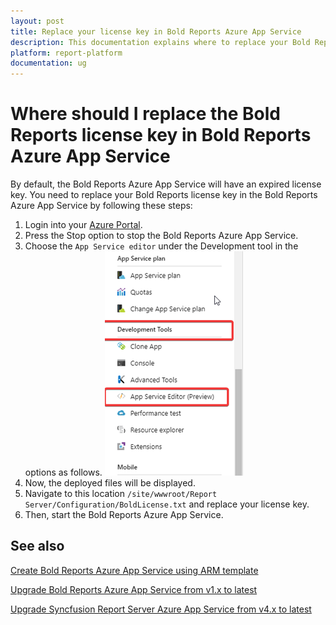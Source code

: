 ```yaml
---
layout: post
title: Replace your license key in Bold Reports Azure App Service
description: This documentation explains where to replace your Bold Reports license key in Bold Reports Azure App Service
platform: report-platform
documentation: ug
---
```


# Where should I replace the Bold Reports license key in Bold Reports Azure App Service

By default, the Bold Reports Azure App Service will have an expired license key. You need to replace your Bold Reports license key in the Bold Reports Azure App Service by following these steps:

1. Login into your [Azure Portal](https://portal.azure.com/).
2. Press the Stop option to stop the Bold Reports Azure App Service.
3. Choose the `App Service editor` under the Development tool in the options as follows.
   ![App Service Editor](/static/assets/on-premise/images/faq/app-service-editor.png)
4. Now, the deployed files will be displayed.
5. Navigate to this location `/site/wwwroot/Report Server/Configuration/BoldLicense.txt` and replace your license key.
6. Then, start the Bold Reports Azure App Service.

## See also

[Create Bold Reports Azure App Service using ARM template](./../../installation/azure-app-service/)

[Upgrade Bold Reports Azure App Service from v1.x to latest](./../../upgrade/azure/upgrade-v1.x/)

[Upgrade Syncfusion Report Server Azure App Service from v4.x to latest](./../../upgrade/azure/upgrade-v1.x/)